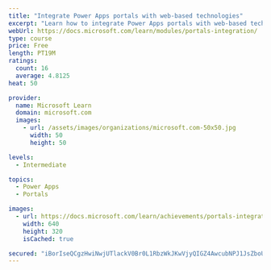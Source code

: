 ```yaml
---
title: "Integrate Power Apps portals with web-based technologies"
excerpt: "Learn how to integrate Power Apps portals with web-based technologies."
webUrl: https://docs.microsoft.com/learn/modules/portals-integration/
type: course
price: Free
length: PT19M
ratings:
  count: 16
  average: 4.8125
heat: 50

provider:
  name: Microsoft Learn
  domain: microsoft.com
  images:
    - url: /assets/images/organizations/microsoft.com-50x50.jpg
      width: 50
      height: 50

levels:
  - Intermediate

topics:
  - Power Apps
  - Portals

images:
  - url: https://docs.microsoft.com/learn/achievements/portals-integration-social.png
    width: 640
    height: 320
    isCached: true

secured: "iBorIseQCgzHwiNwjUTlackV0Br0L1RbzWkJKwVjyQIGZ4AwcubNPJ1JsZboUVqsVE9R/E9e/s8ofwJMZQPkEeNS78YMlfUcdLDtmjX+w8hzorlpeRE0ol8kjqBEXafIuIj16N4srOwz5tvav2OJH/WKaDtYwLyiuQwo9/7uJ3P77Za62k6xhKOOpD3SM1vdn3zwriMbqwVb02w/w/520F/TS73s38rlwkdhLfOIlSClg/WW9tUkg+LXFnLUq6VJynJCaLE5dl9pfPc28VDMqEMU94zQRPpVnasUOLfrZ6K8FlVzOz/QnpdXs8v5fxc6BuVtZvhm+G5z0WJt/EmkH2oSp7zGJof3xwVnZqqaBtKwmAzU1aTb1XJrd5RhP9WKWOIxbLV/SSRWI/Z4c7BGJxtl4SjK1y5bilpzwLRcstQ=;lharh3o7H2Qz+/i5VJvlTw=="
---
```


